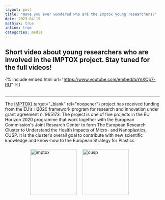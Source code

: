 ```yaml
---
layout: post
title: "Have you ever wondered who are the Imptox young researchers?"
date: 2023-04-19
mathjax: true
inline: true
categories: media
---
```


## Short video about young researchers who are involved in the IMPTOX project. Stay tuned for the full videos!

{% include embed.html url="https://www.youtube.com/embed/tuYnXOp7-RU" %}
<br /><br />

<!-- ✅ Structured Data for Google Video indexing -->
<script type="application/ld+json">
{
  "@context": "https://schema.org",
  "@type": "VideoObject",
  "name": "Have you ever wondered who are the Imptox young researchers?",
  "description": "Short video about the young researchers involved in the IMPTOX project.",
  "thumbnailUrl": "https://img.youtube.com/vi/tuYnXOp7-RU/maxresdefault.jpg",
  "uploadDate": "2023-04-19",
  "embedUrl": "https://www.youtube.com/embed/tuYnXOp7-RU",
  "contentUrl": "https://www.youtube.com/watch?v=tuYnXOp7-RU"
}
</script>

**  **

The [IMPTOX](https://www.imptox.eu/en/){:target="_blank" rel="noopener"} project has received funding from the EU’s H2020 framework program for research and innovation under grant agreement n. 965173. The project is one of five projects in the EU Horizon 2020 programme that work together with the European Commission's Joint Research Center to form The European Research Cluster to Understand the Health Impacts of Micro- and Nanoplastics, CUSP. It is the cluster’s overall goal to contribute with new scientific knowledge and know-how to the European Strategy for Plastics.

<div class="image-container">
  <img class="imptox-image" src="/images/imptox.png" alt="imptox">
  <img class="cusp-image" src="/images/cusp.png" alt="cusp">
</div>

<style>
.image-container {
  display: flex;
  flex-direction: row;
  justify-content: center;
  align-items: center;
  margin-top: 20px;
}
.imptox-image,
.cusp-image {
  width: 150px;
  height: 150px;
  object-fit: contain;
  margin-right: 20px;
}
</style>

<style>
    .a2a_kit {
        float: right;
        margin: 10px;
    }
</style>

<!-- AddToAny BEGIN -->
<div class="a2a_kit a2a_kit_size_32 a2a_default_style">
    <a class="a2a_dd" href="https://www.addtoany.com/share"></a>
    <a class="a2a_button_facebook"></a>
    <a class="a2a_button_linkedin"></a>
    <a class="a2a_button_x"></a>
    <a class="a2a_button_microsoft_teams"></a>
    <a class="a2a_button_whatsapp"></a>
    <a class="a2a_button_pinterest"></a>
    <a class="a2a_button_email"></a>
</div>
<script>
    var a2a_config = a2a_config || {};
    a2a_config.num_services = 12;
</script>
<script async src="https://static.addtoany.com/menu/page.js"></script>
<!-- AddToAny END -->
